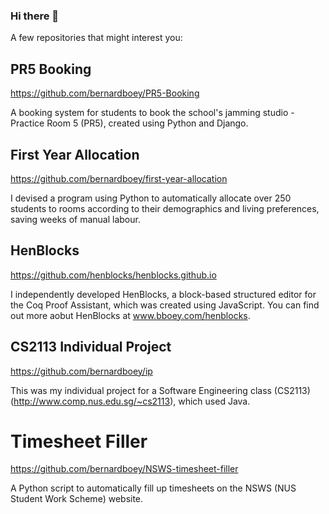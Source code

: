### Hi there 👋

A few repositories that might interest you:

## PR5 Booking
https://github.com/bernardboey/PR5-Booking

A booking system for students to book the school's jamming studio - Practice Room 5 (PR5), created using Python and Django.

## First Year Allocation
https://github.com/bernardboey/first-year-allocation

I devised a program using Python to automatically allocate over 250 students to rooms according to their demographics and living preferences, saving weeks of manual labour.

## HenBlocks
https://github.com/henblocks/henblocks.github.io

I independently developed HenBlocks, a block-based structured editor for the Coq Proof Assistant, which was created using JavaScript. You can find out more aobut HenBlocks at www.bboey.com/henblocks.

## CS2113 Individual Project
https://github.com/bernardboey/ip

This was my individual project for a Software Engineering class (CS2113) (http://www.comp.nus.edu.sg/~cs2113), which used Java.

# Timesheet Filler
https://github.com/bernardboey/NSWS-timesheet-filler

A Python script to automatically fill up timesheets on the NSWS (NUS Student Work Scheme) website.

<!--
**bernardboey/bernardboey** is a ✨ _special_ ✨ repository because its `README.md` (this file) appears on your GitHub profile.

Here are some ideas to get you started:

- 🔭 I’m currently working on ...
- 🌱 I’m currently learning ...
- 👯 I’m looking to collaborate on ...
- 🤔 I’m looking for help with ...
- 💬 Ask me about ...
- 📫 How to reach me: ...
- 😄 Pronouns: ...
- ⚡ Fun fact: ...
-->
